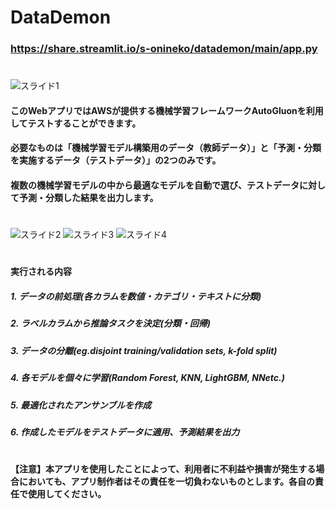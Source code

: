 # DataDemon
### https://share.streamlit.io/s-onineko/datademon/main/app.py
#
![スライド1](https://user-images.githubusercontent.com/70475483/118382393-dc429000-b62f-11eb-94e6-bb84e5cb15af.JPG)
#### このWebアプリではAWSが提供する機械学習フレームワークAutoGluonを利用してテストすることができます。
#### 必要なものは「機械学習モデル構築用のデータ（教師データ）」と「予測・分類を実施するデータ（テストデータ）」の2つのみです。
#### 複数の機械学習モデルの中から最適なモデルを自動で選び、テストデータに対して予測・分類した結果を出力します。
#
![スライド2](https://user-images.githubusercontent.com/70475483/118382397-e2387100-b62f-11eb-8262-baa58da660e1.JPG)
![スライド3](https://user-images.githubusercontent.com/70475483/118382399-e5336180-b62f-11eb-96a3-1e33d5ebb393.JPG)
![スライド4](https://user-images.githubusercontent.com/70475483/118382400-e795bb80-b62f-11eb-8910-53f260828566.JPG)
#
#### 実行される内容
##### 1. データの前処理(各カラムを数値・カテゴリ・テキストに分類)
##### 2. ラベルカラムから推論タスクを決定(分類・回帰)
##### 3. データの分離(eg.disjoint training/validation sets, k-fold split)
##### 4. 各モデルを個々に学習(Random Forest, KNN, LightGBM, NNetc.)
##### 5. 最適化されたアンサンブルを作成
##### 6. 作成したモデルをテストデータに適用、予測結果を出力
#
#### 【注意】本アプリを使用したことによって、利用者に不利益や損害が発生する場合においても、アプリ制作者はその責任を一切負わないものとします。各自の責任で使用してください。
